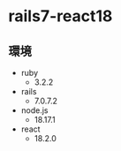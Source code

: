 # rails7-react18

## 環境
- ruby
  - 3.2.2
- rails
  - 7.0.7.2
- node.js
  - 18.17.1
- react
  - 18.2.0
